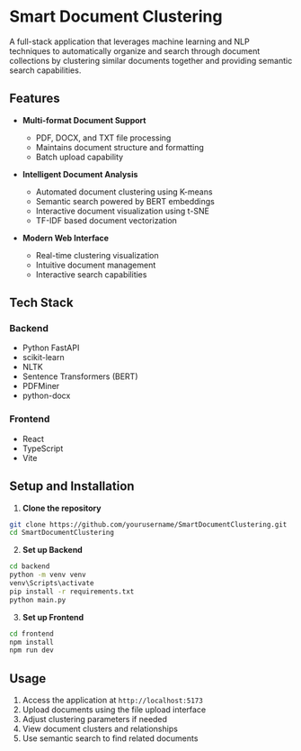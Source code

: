 # Smart Document Clustering

A full-stack application that leverages machine learning and NLP techniques to automatically organize and search through document collections by clustering similar documents together and providing semantic search capabilities.

## Features

- **Multi-format Document Support**
  - PDF, DOCX, and TXT file processing
  - Maintains document structure and formatting
  - Batch upload capability

- **Intelligent Document Analysis**
  - Automated document clustering using K-means
  - Semantic search powered by BERT embeddings
  - Interactive document visualization using t-SNE
  - TF-IDF based document vectorization

- **Modern Web Interface**
  - Real-time clustering visualization
  - Intuitive document management
  - Interactive search capabilities

## Tech Stack

### Backend
- Python FastAPI
- scikit-learn
- NLTK
- Sentence Transformers (BERT)
- PDFMiner
- python-docx

### Frontend
- React
- TypeScript
- Vite

## Setup and Installation

1. **Clone the repository**
```bash
git clone https://github.com/yourusername/SmartDocumentClustering.git
cd SmartDocumentClustering
```

2. **Set up Backend**
```bash
cd backend
python -m venv venv
venv\Scripts\activate
pip install -r requirements.txt
python main.py
```

3. **Set up Frontend**
```bash
cd frontend
npm install
npm run dev
```

## Usage

1. Access the application at `http://localhost:5173`
2. Upload documents using the file upload interface
3. Adjust clustering parameters if needed
4. View document clusters and relationships
5. Use semantic search to find related documents

